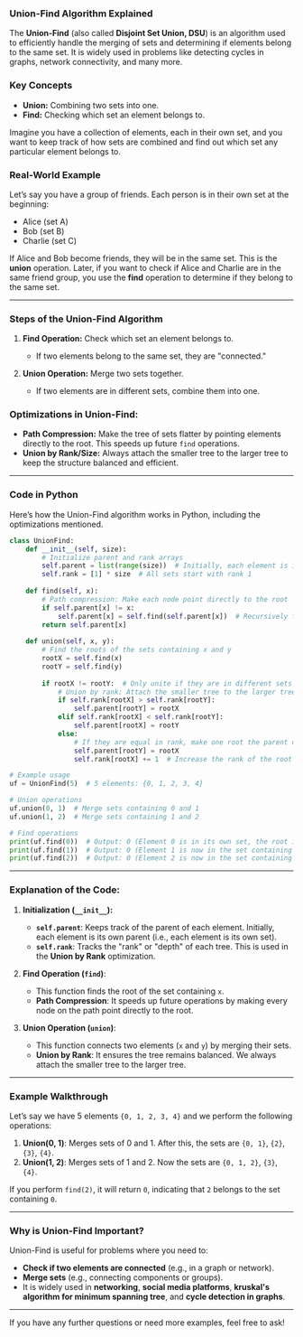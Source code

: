 ### **Union-Find Algorithm Explained**

The **Union-Find** (also called **Disjoint Set Union, DSU**) is an algorithm used to efficiently handle the merging of sets and determining if elements belong to the same set. It is widely used in problems like detecting cycles in graphs, network connectivity, and many more.

### **Key Concepts**
- **Union:** Combining two sets into one.
- **Find:** Checking which set an element belongs to.

Imagine you have a collection of elements, each in their own set, and you want to keep track of how sets are combined and find out which set any particular element belongs to.

### **Real-World Example**

Let’s say you have a group of friends. Each person is in their own set at the beginning:
- Alice (set A)
- Bob (set B)
- Charlie (set C)

If Alice and Bob become friends, they will be in the same set. This is the **union** operation.
Later, if you want to check if Alice and Charlie are in the same friend group, you use the **find** operation to determine if they belong to the same set.

---

### **Steps of the Union-Find Algorithm**

1. **Find Operation:** Check which set an element belongs to.
   - If two elements belong to the same set, they are "connected."
   
2. **Union Operation:** Merge two sets together.
   - If two elements are in different sets, combine them into one.

### **Optimizations in Union-Find:**
- **Path Compression:** Make the tree of sets flatter by pointing elements directly to the root. This speeds up future `find` operations.
- **Union by Rank/Size:** Always attach the smaller tree to the larger tree to keep the structure balanced and efficient.

---

### **Code in Python**

Here’s how the Union-Find algorithm works in Python, including the optimizations mentioned.

```python
class UnionFind:
    def __init__(self, size):
        # Initialize parent and rank arrays
        self.parent = list(range(size))  # Initially, each element is its own parent
        self.rank = [1] * size  # All sets start with rank 1
    
    def find(self, x):
        # Path compression: Make each node point directly to the root
        if self.parent[x] != x:
            self.parent[x] = self.find(self.parent[x])  # Recursively find the root
        return self.parent[x]
    
    def union(self, x, y):
        # Find the roots of the sets containing x and y
        rootX = self.find(x)
        rootY = self.find(y)
        
        if rootX != rootY:  # Only unite if they are in different sets
            # Union by rank: Attach the smaller tree to the larger tree
            if self.rank[rootX] > self.rank[rootY]:
                self.parent[rootY] = rootX
            elif self.rank[rootX] < self.rank[rootY]:
                self.parent[rootX] = rootY
            else:
                # If they are equal in rank, make one root the parent of the other
                self.parent[rootY] = rootX
                self.rank[rootX] += 1  # Increase the rank of the root

# Example usage
uf = UnionFind(5)  # 5 elements: {0, 1, 2, 3, 4}

# Union operations
uf.union(0, 1)  # Merge sets containing 0 and 1
uf.union(1, 2)  # Merge sets containing 1 and 2

# Find operations
print(uf.find(0))  # Output: 0 (Element 0 is in its own set, the root is 0)
print(uf.find(1))  # Output: 0 (Element 1 is now in the set containing 0)
print(uf.find(2))  # Output: 0 (Element 2 is now in the set containing 0)
```

---

### **Explanation of the Code:**

1. **Initialization (`__init__`):**
   - **`self.parent`**: Keeps track of the parent of each element. Initially, each element is its own parent (i.e., each element is its own set).
   - **`self.rank`**: Tracks the "rank" or "depth" of each tree. This is used in the **Union by Rank** optimization.

2. **Find Operation (`find`)**:  
   - This function finds the root of the set containing `x`.
   - **Path Compression**: It speeds up future operations by making every node on the path point directly to the root.

3. **Union Operation (`union`)**:  
   - This function connects two elements (`x` and `y`) by merging their sets.
   - **Union by Rank**: It ensures the tree remains balanced. We always attach the smaller tree to the larger tree.

---

### **Example Walkthrough**

Let’s say we have 5 elements `{0, 1, 2, 3, 4}` and we perform the following operations:

1. **Union(0, 1)**: Merges sets of 0 and 1. After this, the sets are `{0, 1}`, `{2}`, `{3}`, `{4}`.
2. **Union(1, 2)**: Merges sets of 1 and 2. Now the sets are `{0, 1, 2}`, `{3}`, `{4}`.

If you perform `find(2)`, it will return `0`, indicating that `2` belongs to the set containing `0`.

---

### **Why is Union-Find Important?**

Union-Find is useful for problems where you need to:
- **Check if two elements are connected** (e.g., in a graph or network).
- **Merge sets** (e.g., connecting components or groups).
- It is widely used in **networking**, **social media platforms**, **kruskal's algorithm for minimum spanning tree**, and **cycle detection in graphs**.

---

If you have any further questions or need more examples, feel free to ask!